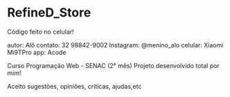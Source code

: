 # RefineD_Store
Código feito no celular!

autor: Alô
contato: 32 98842-9002
Instagram: @menino_alo
celular: Xiaomi Mi9TPro
app: Acode

Curso Programação Web - SENAC (2° mês)
Projeto desenvolvido total por mim!

Aceito sugestões, opiniões, críticas, ajudas,etc
